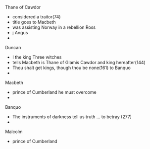 
Thane of Cawdor
-	considered a traitor(74)
-	title goes to Macbeth
-	was assisting Norway in a rebellion
Ross
- j
Angus
- 
Duncan
- I the king
Three witches
- tells Macbeth is Thane of Glamis Cawdor and king hereafter(144)
- Thou shalt get kings, though thou be none(161) to Banquo
- 

Macbeth
- prince of Cumberland he must overcome
- 
Banquo
- The instruments of darkness tell us truth ... to betray (277)
- 
Malcolm
- prince of Cumberland
<!--stackedit_data:
eyJoaXN0b3J5IjpbLTU0ODM1MjM0OSwtMTU4NzE1MjE5MiwzNT
g5ODY2MjYsLTIwODg3NDY2MTJdfQ==
-->